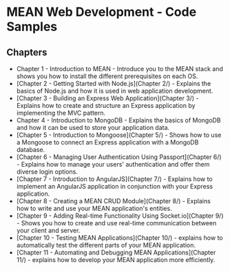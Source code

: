 # MEAN Web Development - Code Samples

## Chapters
* Chapter 1 - Introduction to MEAN - Introduce you to the MEAN stack and shows you how to install the different prerequisites on each OS.
* [Chapter 2 - Getting Started with Node.js](Chapter 2/) - Explains the basics of Node.js and how it is used in web application development.
* [Chapter 3 - Building an Express Web Application](Chapter 3/) - Explains how to create and structure an Express application by implementing the MVC pattern.
* Chapter 4 - Introduction to MongoDB - Explains the basics of MongoDB and how it can be used to store your application data.
* [Chapter 5 - Introduction to Mongoose](Chapter 5/) - Shows how to use a Mongoose to connect an Express application with a MongoDB database.
* [Chapter 6 - Managing User Authentication Using Passport](Chapter 6/) - Explains how to manage your users' authentication and offer them diverse login options.
* [Chapter 7 - Introduction to AngularJS](Chapter 7/) - Explains how to implement an AngularJS application in conjunction with your Express application.
* [Chapter 8 - Creating a MEAN CRUD Module](Chapter 8/) - Explains how to write and use your MEAN application's entities.
* [Chapter 9 - Adding Real-time Functionality Using Socket.io](Chapter 9/) - Shows you how to create and use real-time communication between your client and server.
* [Chapter 10 - Testing MEAN Applications](Chapter 10/) - explains how to automatically test the different parts of your MEAN application.
* [Chapter 11 - Automating and Debugging MEAN Applications](Chapter 11/) - explains how to develop your MEAN application more efficiently.
